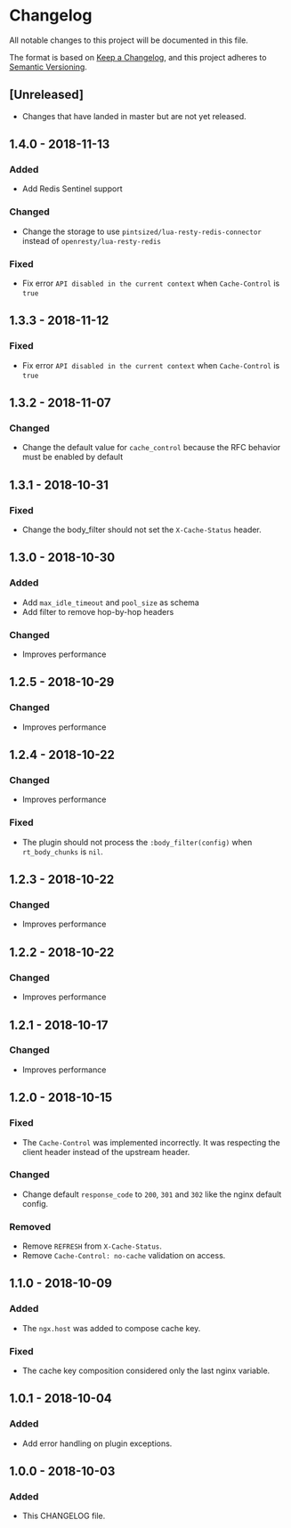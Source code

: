# Changelog

All notable changes to this project will be documented in this file.

The format is based on [Keep a Changelog](https://keepachangelog.com/en/1.0.0/),
and this project adheres to [Semantic Versioning](https://semver.org/spec/v2.0.0.html).

## [Unreleased]

- Changes that have landed in master but are not yet released.

## 1.4.0 - 2018-11-13
### Added
- Add Redis Sentinel support

### Changed
- Change the storage to use `pintsized/lua-resty-redis-connector` instead of `openresty/lua-resty-redis`

### Fixed
- Fix error `API disabled in the current context` when `Cache-Control` is `true`

## 1.3.3 - 2018-11-12
### Fixed
- Fix error `API disabled in the current context` when `Cache-Control` is `true`

## 1.3.2 - 2018-11-07
### Changed
- Change the default value for `cache_control` because the RFC behavior must be enabled by default

## 1.3.1 - 2018-10-31
### Fixed
- Change the body_filter should not set the `X-Cache-Status` header.

## 1.3.0 - 2018-10-30
### Added
- Add `max_idle_timeout` and `pool_size` as schema
- Add filter to remove hop-by-hop headers

### Changed
- Improves performance

## 1.2.5 - 2018-10-29
### Changed
- Improves performance

## 1.2.4 - 2018-10-22
### Changed
- Improves performance

### Fixed
- The plugin should not process the `:body_filter(config)` when `rt_body_chunks` is `nil`.

## 1.2.3 - 2018-10-22
### Changed
- Improves performance

## 1.2.2 - 2018-10-22
### Changed
- Improves performance

## 1.2.1 - 2018-10-17
### Changed
- Improves performance

## 1.2.0 - 2018-10-15
### Fixed
- The `Cache-Control` was implemented incorrectly. It was respecting the client header instead of the upstream header.

### Changed
- Change default `response_code` to `200`, `301` and `302` like the nginx default config.

### Removed
- Remove `REFRESH` from `X-Cache-Status`.
- Remove `Cache-Control: no-cache` validation on access.

## 1.1.0 - 2018-10-09
### Added
- The `ngx.host` was added to compose cache key.

### Fixed
- The cache key composition considered only the last nginx variable.

## 1.0.1 - 2018-10-04
### Added
- Add error handling on plugin exceptions.

## 1.0.0 - 2018-10-03
### Added
- This CHANGELOG file.

[1.3.2]: https://github.com/globocom/kong-plugin-proxy-cache/compare/1.3.1...1.3.2
[1.3.1]: https://github.com/globocom/kong-plugin-proxy-cache/compare/1.3.0...1.3.1
[1.3.0]: https://github.com/globocom/kong-plugin-proxy-cache/compare/1.2.5...1.3.0
[1.2.5]: https://github.com/globocom/kong-plugin-proxy-cache/compare/1.2.4...1.2.5
[1.2.4]: https://github.com/globocom/kong-plugin-proxy-cache/compare/1.2.3...1.2.4
[1.2.3]: https://github.com/globocom/kong-plugin-proxy-cache/compare/1.2.2...1.2.3
[1.2.2]: https://github.com/globocom/kong-plugin-proxy-cache/compare/1.2.1...1.2.2
[1.2.1]: https://github.com/globocom/kong-plugin-proxy-cache/compare/1.2.0...1.2.1
[1.2.0]: https://github.com/globocom/kong-plugin-proxy-cache/compare/1.1.0...1.2.0
[1.1.0]: https://github.com/globocom/kong-plugin-proxy-cache/compare/1.0.1...1.1.0
[1.0.1]: https://github.com/globocom/kong-plugin-proxy-cache/compare/1.0.0...1.0.1
